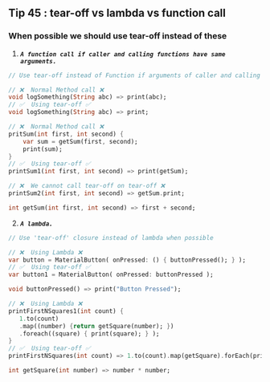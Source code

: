 ## Tip  45 : tear-off vs lambda vs function call

### When possible we should use tear-off instead of these

1. ___`A function call if caller and calling functions have same arguments.`___

```dart
// Use tear-off instead of Function if arguments of caller and calling method match

// ❌  Normal Method call ❌
void logSomething(String abc) => print(abc);
// ✅  Using tear-off ✅
void logSomething(String abc) => print;

// ❌  Normal Method call ❌
pritSum(int first, int second) {
    var sum = getSum(first, second);
    print(sum);
}
// ✅  Using tear-off ✅
printSum1(int first, int second) => print(getSum);

// ❌  We cannot call tear-off on tear-off ❌
printSum2(int first, int second) => getSum.print;

int getSum(int first, int second) => first + second;
```

2. ___`A lambda.`___

 ```dart
// Use 'tear-off' closure instead of lambda when possible

// ❌  Using Lambda ❌
var button = MaterialButton( onPressed: () { buttonPressed(); } );
// ✅  Using tear-off ✅
var button1 = MaterialButton( onPressed: buttonPressed );

void buttonPressed() => print("Button Pressed");

// ❌  Using Lambda ❌
printFirstNSquares1(int count) {
    1.to(count)
    .map((number) {return getSquare(number); })
    .foreach((square) { print(square); } );
}
// ✅  Using tear-off ✅
printFirstNSquares(int count) => 1.to(count).map(getSquare).forEach(print);

int getSquare(int number) => number * number;
```
